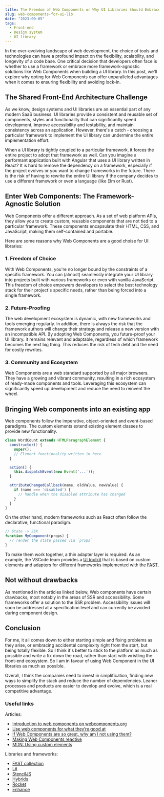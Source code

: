 ```yaml
---
title: The Freedom of Web Components or Why UI Libraries Should Embrace Framework-Agnostic Solutions
slug: web-components-for-ui-lib
date: "2023-09-05"
tags:
  - Front-end
  - Design system
  - UI library
---
```


In the ever-evolving landscape of web development, the choice of tools and technologies can have a profound impact on the flexibility, scalability, and longevity of a code base. One critical decision that developers often face is whether to use a framework or embrace more framework-agnostic solutions like Web Components when building a UI library. In this post, we'll explore why opting for Web Components can offer unparalleled advantages when it comes to ensuring flexibility and avoiding lock-in.

## The Shared Front-End Architecture Challenge

As we know, design systems and UI libraries are an essential part of any modern SaaS business. UI libraries provide a consistent and reusable set of components, styles and functionality that can significantly speed development, improve accessibility and testability, and maintain consistency across an application. However, there's a catch - choosing a particular framework to implement the UI library can undermine the entire implementation effort.

When a UI library is tightly coupled to a particular framework, it forces the entire project to adopt that framework as well. Can you imagine a performant application built with Angular that uses a UI library written in React? It is hard to remove the dependency on a framework, especially if the project evolves or you want to change frameworks in the future. There is the risk of having to rewrite the entire UI library if the company decides to use a different framework or even a language (like Elm or Rust).

## Enter Web Components: The Framework-Agnostic Solution

Web Components offer a different approach. As a set of web platform APIs, they allow you to create custom, reusable components that are not tied to a particular framework. These components encapsulate their HTML, CSS, and JavaScript, making them self-contained and portable.

Here are some reasons why Web Components are a good choise for UI libraries:

### 1. Freedom of Choice

With Web Components, you're no longer bound by the constraints of a specific framework. You can (almost) seamlessly integrate your UI library into projects built with various frameworks or even with vanilla JavaScript. This freedom of choice empowers developers to select the best technology stack for their project's specific needs, rather than being forced into a single framework.

### 2. Future-Proofing

The web development ecosystem is dynamic, with new frameworks and tools emerging regularly. In addition, there is always the risk that the framework authors will change their strategy and release a new version with an incompatible API. By adopting Web Components, you future-proof your UI library. It remains relevant and adaptable, regardless of which framework becomes the next big thing. This reduces the risk of tech debt and the need for costly rewrites.

### 3. Community and Ecosystem

Web Components are a web standard supported by all major browsers. They have a growing and vibrant community, resulting in a rich ecosystem of ready-made components and tools. Leveraging this ecosystem can significantly speed up development and reduce the need to reinvent the wheel.

## Bringing Web components into an existing app

Web components follow the imperative, object-oriented and event-based paradigms. The custom elements extend existing element classes to provide new functionality.

```js
class WordCount extends HTMLParagraphElement {
  constructor() {
    super();
    // Element functionality written in here
  }

  action() {
    this.dispatchEvent(new Event('...'));
  }

  attributeChangedCallback(name, oldValue, newValue) {
    if (name === 'disabled') {
      // handle when the disabled attribute has changed
    }
  }
}
```

On the other hand, modern frameworks such as React often follow the declarative, functional paradigm.

```js
// State -> JSX
function MyComponent(props) {
  // render the state passed via `props`
}
```

To make them work together, a thin adapter layer is required. As an example, the VSCode team provides a [UI toolkit](https://github.com/microsoft/vscode-webview-ui-toolkit) that is based on custom elements and adapters for different frameworks implemented with the [FAST](https://github.com/Microsoft/fast).

## Not without drawbacks

As mentioned in the articles linked below, Web components have certain drawbacks, most notably in the areas of SSR and accessibility. Some frameworks offer a solution to the SSR problem. Accessibility issues will soon be addressed at a specification level and can currently be avoided during component design.

## Conclusion

For me, it all comes down to either starting simple and fixing problems as they arise, or embracing accidental complexity right from the start, but being totally flexible. So I think it's better to stick to the platform as much as possible and write a fix down the road, rather than start with wristling the front-end ecosystem. So I am in favour of using Web Component in the UI libraries as much as possible.

Overall, I think the companies need to invest in simplification, finding new ways to simplify the stack and reduce the number of dependencies. Leaner processes and products are easier to develop and evolve, which is a real competitive advantage.

### Useful links

Articles:

- [Introduction to web components on webcomponents.org](https://www.webcomponents.org/introduction)
- [Use web components for what they’re good at](https://nolanlawson.com/2023/08/23/use-web-components-for-what-theyre-good-at/)
- [If Web Components are so great, why am I not using them?](https://daverupert.com/2023/07/why-not-webcomponents/)
- [Making Web Components reactive](https://www.horuskol.net/blog/2022-04-12/making-web-components-reactive/)
- [MDN: Using custom elements](https://developer.mozilla.org/en-US/docs/Web/API/Web_components/Using_custom_elements)

Libraries and frameworks:

- [FAST collection](https://github.com/Microsoft/fast)
- [Lit](https://lit.dev/)
- [StencilJS](https://stenciljs.com/)
- [Hybrids](https://hybrids.js.org/)
- [Rocket](https://rocket.modern-web.dev/)
- [Enhance](https://enhance.dev/)
